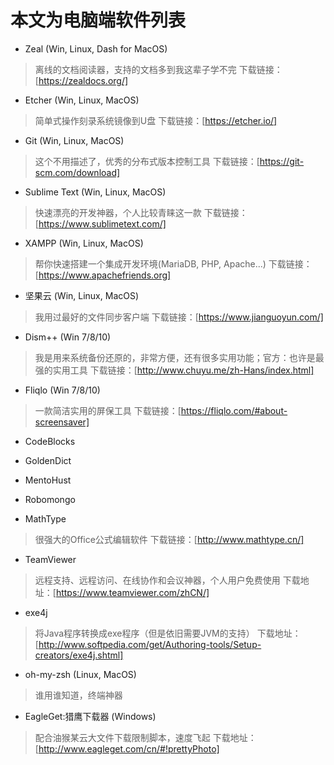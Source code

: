 # 本文为电脑端软件列表

- Zeal (Win, Linux, Dash for MacOS)
> 离线的文档阅读器，支持的文档多到我这辈子学不完
> 下载链接：[https://zealdocs.org/]

- Etcher (Win, Linux, MacOS)
> 简单式操作刻录系统镜像到U盘
> 下载链接：[https://etcher.io/]

- Git (Win, Linux, MacOS)
> 这个不用描述了，优秀的分布式版本控制工具
> 下载链接：[https://git-scm.com/download]

- Sublime Text (Win, Linux, MacOS)
> 快速漂亮的开发神器，个人比较青睐这一款
> 下载链接：[https://www.sublimetext.com/]

- XAMPP (Win, Linux, MacOS)
> 帮你快速搭建一个集成开发环境(MariaDB, PHP, Apache...)
> 下载链接：[https://www.apachefriends.org]

- 坚果云 (Win, Linux, MacOS)
> 我用过最好的文件同步客户端
> 下载链接：[https://www.jianguoyun.com/]

- Dism++ (Win 7/8/10)
> 我是用来系统备份还原的，非常方便，还有很多实用功能；官方：也许是最强的实用工具
> 下载链接：[http://www.chuyu.me/zh-Hans/index.html]

- Fliqlo (Win 7/8/10)
> 一款简洁实用的屏保工具
> 下载链接：[https://fliqlo.com/#about-screensaver]

- CodeBlocks

- GoldenDict

- MentoHust

- Robomongo

- MathType
> 很强大的Office公式编辑软件
> 下载链接：[http://www.mathtype.cn/]

- TeamViewer
> 远程支持、远程访问、在线协作和会议神器，个人用户免费使用
> 下载地址：[https://www.teamviewer.com/zhCN/]

- exe4j
> 将Java程序转换成exe程序（但是依旧需要JVM的支持）
> 下载地址：[http://www.softpedia.com/get/Authoring-tools/Setup-creators/exe4j.shtml]

- oh-my-zsh (Linux, MacOS)
> 谁用谁知道，终端神器

- EagleGet:猎鹰下载器 (Windows)
> 配合油猴某云大文件下载限制脚本，速度飞起
> 下载地址：[http://www.eagleget.com/cn/#!prettyPhoto]
